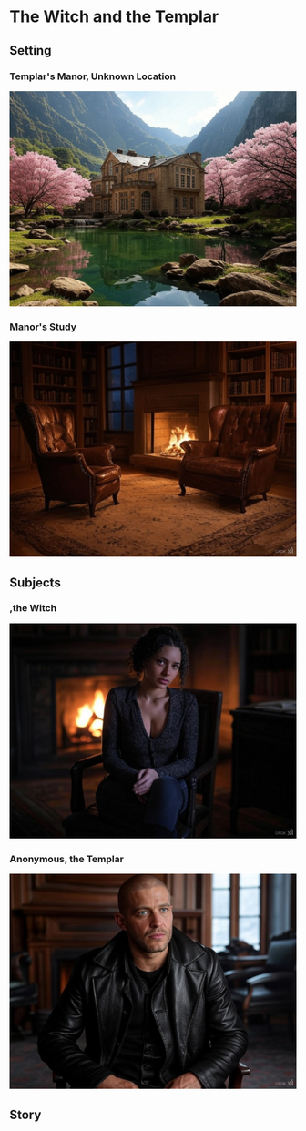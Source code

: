 # The Witch and the Templar

## Setting

### Templar's Manor, Unknown Location

![Manor's Study](../images/CoS/manor.jpg)

### Manor's Study

![Manor's Study](../images/CoS/study.jpg)


## Subjects

### ,the Witch

![Witch](../images/CoS/witch.jpg)

### Anonymous, the Templar

![Templar](../images/CoS/templar.jpg)

## Story